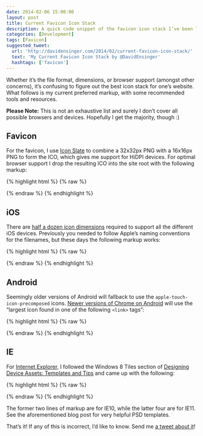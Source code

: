 ```yaml
---
date: 2014-02-06 15:00:00
layout: post
title: Current Favicon Icon Stack
description: A quick code snippet of the favicon icon stack I’ve been lately using with some recommended tools and resources as well.
categories: [Development]
tags: [Favicon]
suggested_tweet:
  url: 'http://davidensinger.com/2014/02/current-favicon-icon-stack/'
  text: 'My Current Favicon Icon Stack by @DavidEnsinger'
  hashtags: ['favicon']
---
```


Whether it’s the file format, dimensions, or browser support (amongst other concerns), it’s confusing to figure out the best icon stack for one’s website. What follows is my current preferred markup, with some recommended tools and resources.

<div class="yellow-box">
  <p><strong>Please Note:</strong> This is not an exhaustive list and surely I don’t cover all possible browsers and devices. Hopefully I get the majority, though :)</p>
</div>

## Favicon
For the favicon, I use [Icon Slate](http://www.kodlian.com/apps/icon-slate) to combine a 32x32px PNG with a 16x16px PNG to form the ICO, which gives me support for HiDPI devices. For optimal browser support I drop the resulting ICO into the site root with the following markup:

{% highlight html %}
{% raw %}
<link rel="shortcut icon" href="/favicon.ico" >
{% endraw %}
{% endhighlight %}

## iOS
There are [half a dozen icon dimensions](https://developer.apple.com/library/ios/documentation/userexperience/conceptual/MobileHIG/IconMatrix.html) required to support all the different iOS devices. Previously you needed to follow Apple’s naming conventions for the filenames, but these days the following markup works:

{% highlight html %}
{% raw %}
<link rel="apple-touch-icon-precomposed" sizes="152x152" href="/favicon-152x152.png">
<link rel="apple-touch-icon-precomposed" sizes="144x144" href="/favicon-144x144.png">
<link rel="apple-touch-icon-precomposed" sizes="120x120" href="/favicon-120x120.png">
<link rel="apple-touch-icon-precomposed" sizes="114x114" href="/favicon-114x114.png">
<link rel="apple-touch-icon-precomposed" sizes="76x76" href="/favicon-76x76.png">
<link rel="apple-touch-icon-precomposed" sizes="72x72" href="/favicon-72x72.png">
<link rel="apple-touch-icon-precomposed" href="/favicon-57x57.png">
{% endraw %}
{% endhighlight %}

## Android
Seemingly older versions of Android will fallback to use the `apple-touch-icon-precomposed` icons. [Newer versions of Chrome on Android](https://developers.google.com/chrome/mobile/docs/installtohomescreen) will use the “largest icon found in one of the following `<link>` tags”:

{% highlight html %}
{% raw %}
<link rel="shortcut icon" sizes="196x196" href="/favicon-196x196.png">
{% endraw %}
{% endhighlight %}

## IE
For [Internet Explorer](http://msdn.microsoft.com/en-us/library/ie/dn255024%28v=vs.85%29.aspx), I followed the Windows 8 Tiles section of [Designing Device Assets: Templates and Tips](http://viget.com/inspire/designing-device-assets-templates-techniques-and-tips) and came up with the following:

{% highlight html %}
{% raw %}
<meta name="msapplication-TileColor" content="#FFFFFF">
<meta name="msapplication-TileImage" content="/favicon-144x144-ie10.png">

<meta name="msapplication-square70x70logo" content="/favicon-128x128-ie11.png"/>
<meta name="msapplication-square150x150logo" content="/favicon-270x270-ie11.png"/>
<meta name="msapplication-wide310x150logo" content="/favicon-558x270-ie11.png"/>
<meta name="msapplication-square310x310logo" content="/favicon-558x558-ie11.png"/>
{% endraw %}
{% endhighlight %}

The former two lines of markup are for IE10, while the latter four are for IE11. See the aforementioned blog post for very helpful PSD templates.

That’s it! If any of this is incorrect, I’d like to know. Send me [a tweet about it](https://twitter.com/davidensinger)!
